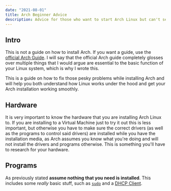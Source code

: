 ```yaml
---
date: "2021-08-01"
title: Arch Beginner Advice
description: Advice for those who want to start Arch Linux but can't seem to get it working.
---
```


## Intro

This is not a guide on how to install Arch. If you want a guide, use the [official Arch Guide](https://wiki.archlinux.org/title/Installation_guide). I will say that the official Arch guide completely glosses over multiple things that I would argue are essential to the basic function of your Linux system, which is why I wrote this. 

This is a guide on how to fix those pesky problems while installing Arch and will help you both understand how Linux works under the hood and get your Arch installation working smoothly.

## Hardware

It is very important to know the hardware that you are installing Arch Linux to. If you are installing to a Virtual Machine just to try it out this is less important, but otherwise you have to make sure the correct drivers (as well as the programs to control said drivers) are installed while you have the installation media, as Arch assumes you know what you're doing and will not install the drivers and programs otherwise. This is something you'll have to research for your hardware.

## Programs

As previously stated **assume nothing that you need is installed**. This includes some *really* basic stuff, such as [`sudo`]() and a [DHCP Client]().